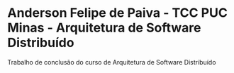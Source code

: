 # Anderson Felipe de Paiva - TCC PUC Minas - Arquitetura de Software Distribuído
Trabalho de conclusão do curso de Arquitetura de Software Distribuído
